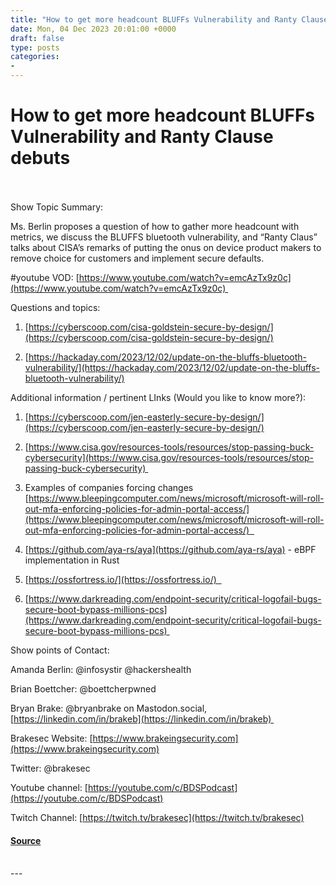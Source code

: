 ```yaml
---
title: "How to get more headcount BLUFFs Vulnerability and Ranty Clause debuts"
date: Mon, 04 Dec 2023 20:01:00 +0000
draft: false
type: posts
categories: 
- 
---
```

# How to get more headcount BLUFFs Vulnerability and Ranty Clause debuts

<br/>

<br/>
Show Topic Summary:

Ms. Berlin proposes a question of how to gather more headcount with metrics, we discuss the BLUFFS bluetooth vulnerability, and “Ranty Claus” talks about CISA’s remarks of putting the onus on device product makers to remove choice for customers and implement secure defaults.

#youtube VOD: [https://www.youtube.com/watch?v=emcAzTx9z0c](https://www.youtube.com/watch?v=emcAzTx9z0c) 

Questions and topics:

1.  [https://cyberscoop.com/cisa-goldstein-secure-by-design/](https://cyberscoop.com/cisa-goldstein-secure-by-design/)
    
2.  [https://hackaday.com/2023/12/02/update-on-the-bluffs-bluetooth-vulnerability/](https://hackaday.com/2023/12/02/update-on-the-bluffs-bluetooth-vulnerability/)
    

Additional information / pertinent LInks (Would you like to know more?):

1.  [https://cyberscoop.com/jen-easterly-secure-by-design/](https://cyberscoop.com/jen-easterly-secure-by-design/)  
      
    
2.  [https://www.cisa.gov/resources-tools/resources/stop-passing-buck-cybersecurity](https://www.cisa.gov/resources-tools/resources/stop-passing-buck-cybersecurity) 
    
3.  Examples of companies forcing changes [https://www.bleepingcomputer.com/news/microsoft/microsoft-will-roll-out-mfa-enforcing-policies-for-admin-portal-access/](https://www.bleepingcomputer.com/news/microsoft/microsoft-will-roll-out-mfa-enforcing-policies-for-admin-portal-access/)  
    
4.  [https://github.com/aya-rs/aya](https://github.com/aya-rs/aya) \- eBPF implementation in Rust
    
5.  [https://ossfortress.io/](https://ossfortress.io/)  
    
6.  [https://www.darkreading.com/endpoint-security/critical-logofail-bugs-secure-boot-bypass-millions-pcs](https://www.darkreading.com/endpoint-security/critical-logofail-bugs-secure-boot-bypass-millions-pcs) 
    

  
  

Show points of Contact:

Amanda Berlin: @infosystir @hackershealth 

Brian Boettcher: @boettcherpwned

Bryan Brake: @bryanbrake on Mastodon.social, [https://linkedin.com/in/brakeb](https://linkedin.com/in/brakeb) 

Brakesec Website: [https://www.brakeingsecurity.com](https://www.brakeingsecurity.com)

Twitter: @brakesec 

Youtube channel: [https://youtube.com/c/BDSPodcast](https://youtube.com/c/BDSPodcast)

Twitch Channel: [https://twitch.tv/brakesec](https://twitch.tv/brakesec)

#### [Source](http://brakeingsecurity.com/how-to-get-more-headcount-bluffs-vulnerability-and-ranty-clause-debuts)

<br/>
---
